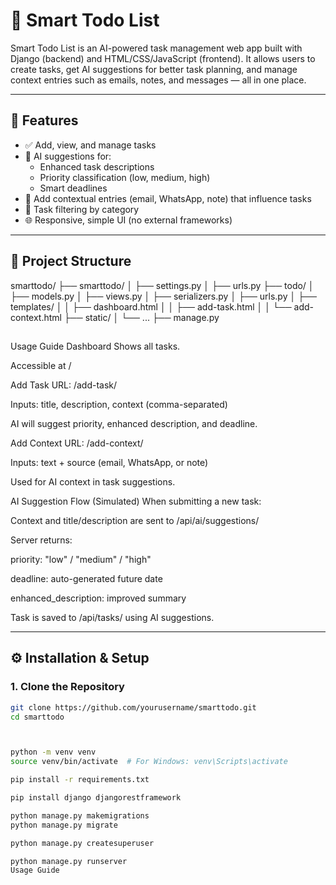 # 🧠 Smart Todo List

Smart Todo List is an AI-powered task management web app built with Django (backend) and HTML/CSS/JavaScript (frontend). It allows users to create tasks, get AI suggestions for better task planning, and manage context entries such as emails, notes, and messages — all in one place.

---

## 📌 Features

- ✅ Add, view, and manage tasks
- 🧠 AI suggestions for:
  - Enhanced task descriptions
  - Priority classification (low, medium, high)
  - Smart deadlines
- 📝 Add contextual entries (email, WhatsApp, note) that influence tasks
- 📂 Task filtering by category
- 🌐 Responsive, simple UI (no external frameworks)

---

## 📁 Project Structure

smarttodo/
├── smarttodo/
│ ├── settings.py
│ ├── urls.py
├── todo/
│ ├── models.py
│ ├── views.py
│ ├── serializers.py
│ ├── urls.py
│ ├── templates/
│ │ ├── dashboard.html
│ │ ├── add-task.html
│ │ └── add-context.html
├── static/
│ └── ...
├── manage.py



##



Usage Guide
 Dashboard
Shows all tasks.

Accessible at /

 Add Task
URL: /add-task/

Inputs: title, description, context (comma-separated)

AI will suggest priority, enhanced description, and deadline.

 Add Context
URL: /add-context/

Inputs: text + source (email, WhatsApp, or note)

Used for AI context in task suggestions.

 AI Suggestion Flow (Simulated)
When submitting a new task:

Context and title/description are sent to /api/ai/suggestions/

Server returns:

priority: "low" / "medium" / "high"

deadline: auto-generated future date

enhanced_description: improved summary

Task is saved to /api/tasks/ using AI suggestions.


---

## ⚙️ Installation & Setup

### 1. Clone the Repository

```bash
git clone https://github.com/yourusername/smarttodo.git
cd smarttodo



python -m venv venv
source venv/bin/activate  # For Windows: venv\Scripts\activate

pip install -r requirements.txt

pip install django djangorestframework

python manage.py makemigrations
python manage.py migrate

python manage.py createsuperuser

python manage.py runserver
Usage Guide







